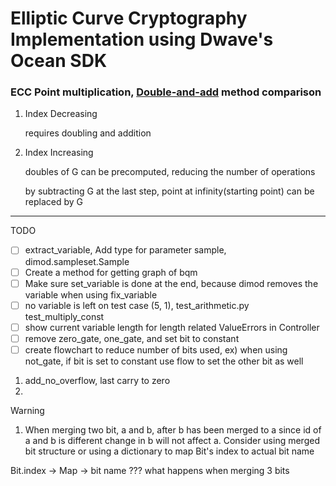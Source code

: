 # Elliptic Curve Cryptography Implementation using Dwave's Ocean SDK

### ECC Point multiplication, [Double-and-add](https://en.wikipedia.org/wiki/Elliptic_curve_point_multiplication#Double-and-add) method comparison

1. Index Decreasing

   requires doubling and addition

2. Index Increasing

   doubles of G can be precomputed, reducing the number of operations

   by subtracting G at the last step, point at infinity(starting point) can be replaced by G

---

TODO

- [ ] extract_variable, Add type for parameter sample, dimod.sampleset.Sample
- [ ] Create a method for getting graph of bqm
- [ ] Make sure set_variable is done at the end, because dimod removes the variable when using fix_variable
- [ ] no variable is left on test case (5, 1), test_arithmetic.py test_multiply_const
- [ ] show current variable length for length related ValueErrors in Controller
- [ ] remove zero_gate, one_gate, and set bit to constant
- [ ] create flowchart to reduce number of bits used, ex) when using not_gate, if bit is set to constant use flow to set the other bit as well

1. add_no_overflow, last carry to zero
2.

Warning

1. When merging two bit, a and b, after b has been merged to a since id of a and b is different change in b will not affect a. Consider using merged bit structure or using a dictionary to map Bit's index to actual bit name

Bit.index -> Map -> bit name ??? what happens when merging 3 bits
